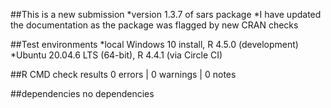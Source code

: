 
##This is a new submission
*version 1.3.7 of sars package
*I have updated the documentation as the package was flagged
by new CRAN checks

##Test environments
*local Windows 10 install, R 4.5.0 (development)
*Ubuntu 20.04.6 LTS (64-bit), R 4.4.1 (via Circle CI)
 
##R CMD check results
0 errors | 0 warnings | 0 notes

##dependencies
no dependencies
